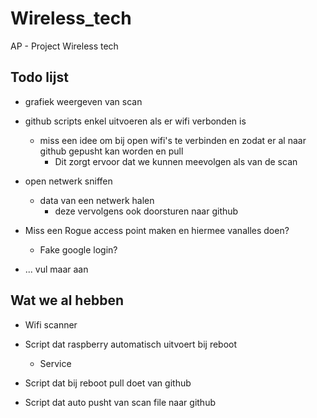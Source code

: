 # Wireless_tech
AP - Project Wireless tech

## Todo lijst

- grafiek weergeven van scan

- github scripts enkel uitvoeren als er wifi verbonden is 
	- miss een idee om bij open wifi's te verbinden en zodat er al naar github gepusht kan worden en pull
		- Dit zorgt ervoor dat we kunnen meevolgen als van de scan

- open netwerk sniffen
	- data van een netwerk halen 
		- deze vervolgens ook doorsturen naar github

- Miss een Rogue access point maken en hiermee vanalles doen? 
	- Fake google login?

- ... vul maar aan

## Wat we al hebben

- Wifi scanner

- Script dat raspberry automatisch uitvoert bij reboot
	- Service 

- Script dat bij reboot pull doet van github

- Script dat auto pusht van scan file naar github
